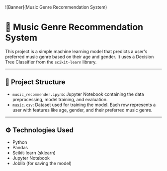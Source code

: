 ![Banner](Music Genre Recommendation System)
# 🎵 Music Genre Recommendation System

This project is a simple machine learning model that predicts a user's preferred music genre based on their age and gender. It uses a Decision Tree Classifier from the `scikit-learn` library.

---

## 📂 Project Structure

- `music_recommender.ipynb`: Jupyter Notebook containing the data preprocessing, model training, and evaluation.
- `music.csv`: Dataset used for training the model. Each row represents a user with features like age, gender, and their preferred music genre.

---

## ⚙️ Technologies Used

- Python
- Pandas
- Scikit-learn (sklearn)
- Jupyter Notebook
- Joblib (for saving the model)
